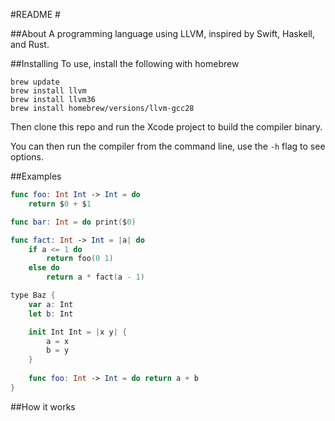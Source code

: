 #README #

##About
A programming language using LLVM, inspired by Swift, Haskell, and Rust.


##Installing
To use, install the following with homebrew

``` 
brew update
brew install llvm
brew install llvm36
brew install homebrew/versions/llvm-gcc28
``` 

Then clone this repo and run the Xcode project to build the compiler binary.

You can then run the compiler from the command line, use the `-h` flag to see options.

##Examples

```swift
func foo: Int Int -> Int = do
    return $0 + $1

func bar: Int = do print($0)

func fact: Int -> Int = |a| do
    if a <= 1 do
        return foo(0 1)
    else do
        return a * fact(a - 1)

type Baz {
    var a: Int
    let b: Int

    init Int Int = |x y| {
        a = x
        b = y
    }
    
    func foo: Int -> Int = do return a + b
}
```

##How it works



